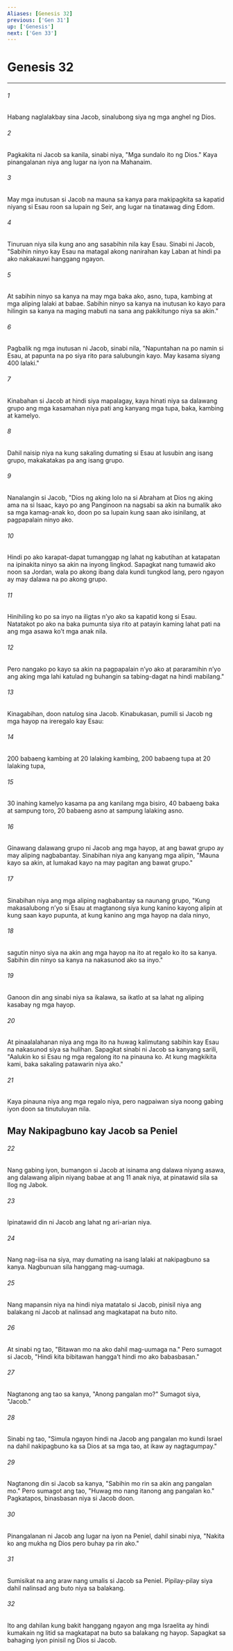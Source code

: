 ```yaml
---
Aliases: [Genesis 32]
previous: ['Gen 31']
up: ['Genesis']
next: ['Gen 33']
---
```

# Genesis 32

***

###### 1
Habang naglalakbay sina Jacob, sinalubong siya ng mga anghel ng Dios. 

###### 2
Pagkakita ni Jacob sa kanila, sinabi niya, "Mga sundalo ito ng Dios." Kaya pinangalanan niya ang lugar na iyon na Mahanaim. 

###### 3
May mga inutusan si Jacob na mauna sa kanya para makipagkita sa kapatid niyang si Esau roon sa lupain ng Seir, ang lugar na tinatawag ding Edom. 

###### 4
Tinuruan niya sila kung ano ang sasabihin nila kay Esau. Sinabi ni Jacob, "Sabihin ninyo kay Esau na matagal akong nanirahan kay Laban at hindi pa ako nakakauwi hanggang ngayon. 

###### 5
At sabihin ninyo sa kanya na may mga baka ako, asno, tupa, kambing at mga aliping lalaki at babae. Sabihin ninyo sa kanya na inutusan ko kayo para hilingin sa kanya na maging mabuti na sana ang pakikitungo niya sa akin." 

###### 6
Pagbalik ng mga inutusan ni Jacob, sinabi nila, "Napuntahan na po namin si Esau, at papunta na po siya rito para salubungin kayo. May kasama siyang 400 lalaki." 

###### 7
Kinabahan si Jacob at hindi siya mapalagay, kaya hinati niya sa dalawang grupo ang mga kasamahan niya pati ang kanyang mga tupa, baka, kambing at kamelyo. 

###### 8
Dahil naisip niya na kung sakaling dumating si Esau at lusubin ang isang grupo, makakatakas pa ang isang grupo. 

###### 9
Nanalangin si Jacob, "Dios ng aking lolo na si Abraham at Dios ng aking ama na si Isaac, kayo po ang Panginoon na nagsabi sa akin na bumalik ako sa mga kamag-anak ko, doon po sa lupain kung saan ako isinilang, at pagpapalain ninyo ako. 

###### 10
Hindi po ako karapat-dapat tumanggap ng lahat ng kabutihan at katapatan na ipinakita ninyo sa akin na inyong lingkod. Sapagkat nang tumawid ako noon sa Jordan, wala po akong ibang dala kundi tungkod lang, pero ngayon ay may dalawa na po akong grupo. 

###### 11
Hinihiling ko po sa inyo na iligtas nʼyo ako sa kapatid kong si Esau. Natatakot po ako na baka pumunta siya rito at patayin kaming lahat pati na ang mga asawa koʼt mga anak nila. 

###### 12
Pero nangako po kayo sa akin na pagpapalain nʼyo ako at pararamihin nʼyo ang aking mga lahi katulad ng buhangin sa tabing-dagat na hindi mabilang." 

###### 13
Kinagabihan, doon natulog sina Jacob. Kinabukasan, pumili si Jacob ng mga hayop na ireregalo kay Esau: 

###### 14
200 babaeng kambing at 20 lalaking kambing, 200 babaeng tupa at 20 lalaking tupa, 

###### 15
30 inahing kamelyo kasama pa ang kanilang mga bisiro, 40 babaeng baka at sampung toro, 20 babaeng asno at sampung lalaking asno. 

###### 16
Ginawang dalawang grupo ni Jacob ang mga hayop, at ang bawat grupo ay may aliping nagbabantay. Sinabihan niya ang kanyang mga alipin, "Mauna kayo sa akin, at lumakad kayo na may pagitan ang bawat grupo." 

###### 17
Sinabihan niya ang mga aliping nagbabantay sa naunang grupo, "Kung makasalubong nʼyo si Esau at magtanong siya kung kanino kayong alipin at kung saan kayo pupunta, at kung kanino ang mga hayop na dala ninyo, 

###### 18
sagutin ninyo siya na akin ang mga hayop na ito at regalo ko ito sa kanya. Sabihin din ninyo sa kanya na nakasunod ako sa inyo." 

###### 19
Ganoon din ang sinabi niya sa ikalawa, sa ikatlo at sa lahat ng aliping kasabay ng mga hayop. 

###### 20
At pinaalalahanan niya ang mga ito na huwag kalimutang sabihin kay Esau na nakasunod siya sa hulihan. Sapagkat sinabi ni Jacob sa kanyang sarili, "Aalukin ko si Esau ng mga regalong ito na pinauna ko. At kung magkikita kami, baka sakaling patawarin niya ako." 

###### 21
Kaya pinauna niya ang mga regalo niya, pero nagpaiwan siya noong gabing iyon doon sa tinutuluyan nila.

## May Nakipagbuno kay Jacob sa Peniel 

###### 22
Nang gabing iyon, bumangon si Jacob at isinama ang dalawa niyang asawa, ang dalawang alipin niyang babae at ang 11 anak niya, at pinatawid sila sa Ilog ng Jabok. 

###### 23
Ipinatawid din ni Jacob ang lahat ng ari-arian niya. 

###### 24
Nang nag-iisa na siya, may dumating na isang lalaki at nakipagbuno sa kanya. Nagbunuan sila hanggang mag-uumaga. 

###### 25
Nang mapansin niya na hindi niya matatalo si Jacob, pinisil niya ang balakang ni Jacob at nalinsad ang magkatapat na buto nito. 

###### 26
At sinabi ng tao, "Bitawan mo na ako dahil mag-uumaga na." Pero sumagot si Jacob, "Hindi kita bibitawan hanggaʼt hindi mo ako babasbasan." 

###### 27
Nagtanong ang tao sa kanya, "Anong pangalan mo?" Sumagot siya, "Jacob." 

###### 28
Sinabi ng tao, "Simula ngayon hindi na Jacob ang pangalan mo kundi Israel na dahil nakipagbuno ka sa Dios at sa mga tao, at ikaw ay nagtagumpay." 

###### 29
Nagtanong din si Jacob sa kanya, "Sabihin mo rin sa akin ang pangalan mo." Pero sumagot ang tao, "Huwag mo nang itanong ang pangalan ko." Pagkatapos, binasbasan niya si Jacob doon. 

###### 30
Pinangalanan ni Jacob ang lugar na iyon na Peniel, dahil sinabi niya, "Nakita ko ang mukha ng Dios pero buhay pa rin ako." 

###### 31
Sumisikat na ang araw nang umalis si Jacob sa Peniel. Pipilay-pilay siya dahil nalinsad ang buto niya sa balakang. 

###### 32
Ito ang dahilan kung bakit hanggang ngayon ang mga Israelita ay hindi kumakain ng litid sa magkatapat na buto sa balakang ng hayop. Sapagkat sa bahaging iyon pinisil ng Dios si Jacob.
